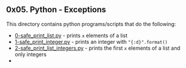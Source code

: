 ## 0x05. Python - Exceptions
This directory contains python programs/scripts that do the following:
- [0-safe_print_list.py](0-safe_print_list.py) - prints `x` elements of a list
- [1-safe_print_integer.py](1-safe_print_integer.py) - prints an integer with `"{:d}".format()`
- [2-safe_print_list_integers.py](2-safe_print_list_integers.py) - prints the first `x` elements of a list and only integers
- 